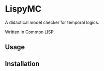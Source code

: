 # LispyMC

A didactical model checker for temporal logics.

Written in Common LISP.

## Usage

## Installation
